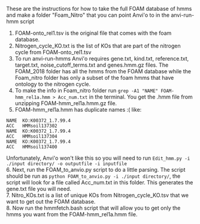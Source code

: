 These are the instructions for how to take the full FOAM database of hmms and make a folder "Foam_Nitro" that you can point Anvi'o to in the anvi-run-hmm script  

1. FOAM-onto_rel1.tsv is the original file that comes with the foam database.  
2. Nitrogen_cycle_KO.txt is the list of KOs that are part of the nitrogen cycle from FOAM-onto_rel1.tsv  
3. To run anvi-run-hmms Anvi'o requires gene.txt, kind.txt, reference.txt, target.txt, noise_cutoff_terms.txt and genes.hmm.gz files. The FOAM_2018 folder has all the hmms from the FOAM database while the Foam_nitro folder has only a subset of the foam hmms that have ontology to the nitrogen cycle.  
4. To make the info in Foam_nitro folder run `grep -A1 "NAME" FOAM-hmm_rel1a.hmm > Acc_num.txt` in the terminal. You get the .hmm file from unzipping FOAM-hmm_rel1a.hmm.gz file.  
5. FOAM-hmm_rel1a.hmm has duplicate names :( like:   
```
NAME  KO:K00372_1.7.99.4
ACC   HMMsoil137302
NAME  KO:K00372_1.7.99.4
ACC   HMMsoil137304
NAME  KO:K00372_1.7.99.4
ACC   HMMsoil137400
```
Unfortunately, Anvi'o won't like this so you will need to run ```Edit_hmm.py -i ./input directory/ -o outputfile -i inputfile```  
6. Next, run the FOAM_to_anvio.py script to do a little parsing. The script should be run as `python FOAM_to_anvio.py -i ./input directory/`, the script will look for a file called Acc_num.txt in this folder. This generates the gene.txt file you will need.    
7. Nitro_KOs.txt is a list of unique KOs from Nitrogen_cycle_KO.tsv that we want to get out the FOAM database.  
8. Now run the hmmfetch.bash script that will allow you to get only the hmms you want from the FOAM-hmm_rel1a.hmm file.   
